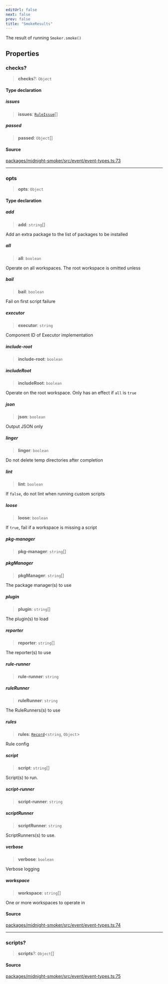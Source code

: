 ```yaml
---
editUrl: false
next: false
prev: false
title: "SmokeResults"
---
```


The result of running `Smoker.smoke()`

## Properties

### checks?

> **checks**?: `Object`

#### Type declaration

##### issues

> **issues**: [`RuleIssue`](/api/midnight-smoker/midnight-smoker/rule/classes/ruleissue/)[]

##### passed

> **passed**: `Object`[]

#### Source

[packages/midnight-smoker/src/event/event-types.ts:73](https://github.com/boneskull/midnight-smoker/blob/417858b/packages/midnight-smoker/src/event/event-types.ts#L73)

***

### opts

> **opts**: `Object`

#### Type declaration

##### add

> **add**: `string`[]

Add an extra package to the list of packages to be installed

##### all

> **all**: `boolean`

Operate on all workspaces. The root workspace is omitted unless

##### bail

> **bail**: `boolean`

Fail on first script failure

##### executor

> **executor**: `string`

Component ID of Executor implementation

##### include-root

> **include-root**: `boolean`

##### includeRoot

> **includeRoot**: `boolean`

Operate on the root workspace. Only has an effect if `all` is `true`

##### json

> **json**: `boolean`

Output JSON only

##### linger

> **linger**: `boolean`

Do not delete temp directories after completion

##### lint

> **lint**: `boolean`

If `false`, do not lint when running custom scripts

##### loose

> **loose**: `boolean`

If `true`, fail if a workspace is missing a script

##### pkg-manager

> **pkg-manager**: `string`[]

##### pkgManager

> **pkgManager**: `string`[]

The package manager(s) to use

##### plugin

> **plugin**: `string`[]

The plugin(s) to load

##### reporter

> **reporter**: `string`[]

The reporter(s) to use

##### rule-runner

> **rule-runner**: `string`

##### ruleRunner

> **ruleRunner**: `string`

The RuleRunners(s) to use

##### rules

> **rules**: [`Record`]( https://www.typescriptlang.org/docs/handbook/utility-types.html#recordkeys-type )\<`string`, `Object`\>

Rule config

##### script

> **script**: `string`[]

Script(s) to run.

##### script-runner

> **script-runner**: `string`

##### scriptRunner

> **scriptRunner**: `string`

ScriptRunners(s) to use.

##### verbose

> **verbose**: `boolean`

Verbose logging

##### workspace

> **workspace**: `string`[]

One or more workspaces to operate in

#### Source

[packages/midnight-smoker/src/event/event-types.ts:74](https://github.com/boneskull/midnight-smoker/blob/417858b/packages/midnight-smoker/src/event/event-types.ts#L74)

***

### scripts?

> **scripts**?: `Object`[]

#### Source

[packages/midnight-smoker/src/event/event-types.ts:75](https://github.com/boneskull/midnight-smoker/blob/417858b/packages/midnight-smoker/src/event/event-types.ts#L75)
